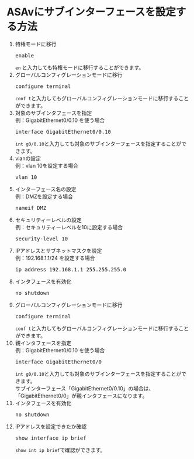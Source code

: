 # ASAvにサブインターフェースを設定する方法

1. 特権モードに移行
   <pre>enable</pre>
   `en` と入力しても特権モードに移行することができます。
1. グローバルコンフィグレーションモードに移行
   <pre>configure terminal</pre>
   `conf t`と入力してもグローバルコンフィグレーションモードに移行することができます。
1. 対象のサブインタフェースを指定  
   例：GigabitEthernet0/0.10 を使う場合
   <pre>interface GigabitEthernet0/0.10</pre>
   `int g0/0.10`と入力しても対象のサブインターフェースを指定することができます。
1. vlanの設定  
   例：vlan 10を設定する場合
   <pre>vlan 10</pre>
1. インターフェース名の設定  
   例：DMZを設定する場合
   <pre>nameif DMZ</pre>
1. セキュリティーレベルの設定  
   例：セキュリティーレベルを10に設定する場合
   <pre>security-level 10</pre>
1. IPアドレスとサブネットマスクを設定  
   例：192.168.1.1/24 を設定する場合
   <pre>ip address 192.168.1.1 255.255.255.0</pre>
1. インタフェースを有効化
   <pre>no shutdown</pre>
1. グローバルコンフィグレーションモードに移行
   <pre>configure terminal</pre>
   `conf t`と入力してもグローバルコンフィグレーションモードに移行することができます。
1. 親インタフェースを指定  
   例：GigabitEthernet0/0.10 を使う場合
   <pre>interface GigabitEthernet0/0</pre>
   `int g0/0.10`と入力しても対象のサブインターフェースを指定することができます。  
   サブインターフェース「GigabitEthernet0/0.10」の場合は、「GigabitEthernet0/0」が親インタフェースになります。
1. インタフェースを有効化
   <pre>no shutdown</pre>
1. IPアドレスを設定できたか確認
   <pre>show interface ip brief</pre>
   `show int ip brief`で確認ができます。

